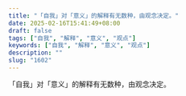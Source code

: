 ```yaml
---
title: "「自我」对「意义」的解释有无数种，由观念决定。"
date: 2025-02-16T15:41:49+08:00
draft: false
tags: ["自我", "解释", "意义", "观点"]
keywords: ["自我", "解释", "意义", "观点"]
description: ""
slug: "1602"
---
```


「自我」对「意义」的解释有无数种，由观念决定。